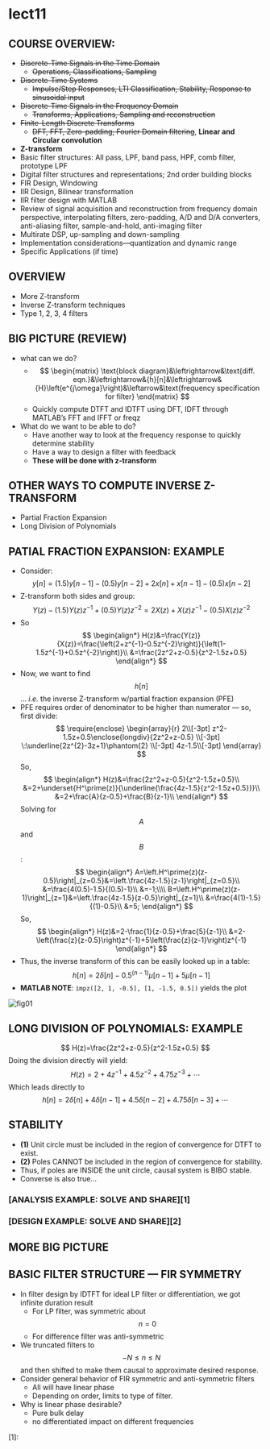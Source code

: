 # lect11

## COURSE OVERVIEW: 
- ~~Discrete-Time Signals in the Time Domain~~
	- ~~Operations, Classifications, Sampling~~
- ~~Discrete-Time Systems~~
	- ~~Impulse/Step Responses, LTI Classification, Stability, Response to sinusoidal input~~
- ~~Discrete-Time Signals in the Frequency Domain~~
	- ~~Transforms, Applications, Sampling and reconstruction~~
- ~~Finite-Length Discrete Transforms~~
	- ~~DFT, FFT, Zero-padding, Fourier Domain filtering~~, __Linear and Circular convolution__
- __Z-transform__
- Basic filter structures: All pass, LPF, band pass, HPF, comb filter, prototype LPF
- Digital filter structures and representations; 2nd order building blocks
- FIR Design, Windowing
- IIR Design, Bilinear transformation
- IIR filter design with MATLAB
- Review of signal acquisition and reconstruction from frequency domain perspective, interpolating filters, zero-padding, A/D and D/A converters, anti-aliasing filter, sample-and-hold, anti-imaging filter
- Multirate DSP, up-sampling and down-sampling
- Implementation considerations—quantization and dynamic range
- Specific Applications (if time)


## OVERVIEW
- More Z-transform
- Inverse Z-transform techniques
- Type 1, 2, 3, 4 filters


## BIG PICTURE (REVIEW)
- what can we do?
	- $$
	\begin{matrix}
	\text{block diagram}&\leftrightarrow&\text{diff. eqn.}&\leftrightarrow&{h}[n]&\leftrightarrow&{H}\left(e^{j\omega}\right)&\leftarrow&\text{frequency specification for filter}
	\end{matrix}
	$$
	- Quickly compute DTFT and IDTFT using DFT, IDFT through MATLAB’s FFT and IFFT or freqz
- What do we want to be able to do?
	- Have another way to look at the frequency response to quickly determine stability
	- Have a way to design a filter with feedback
	- __These will be done with z-transform__


## OTHER WAYS TO COMPUTE INVERSE Z-TRANSFORM
- Partial Fraction Expansion
- Long Division of Polynomials


## PATIAL FRACTION EXPANSION: EXAMPLE
- Consider:
$$
y[n]=(1.5)y[n-1]-(0.5)y[n-2]+2x[n]+x[n-1]-(0.5)x[n-2]
$$
- Z-transform both sides and group:
$$
Y(z)-(1.5)Y(z)z^{-1}+(0.5)Y(z)z^{-2}=2X(z)+X(z)z^{-1}-(0.5)X(z)z^{-2}
$$
- So
$$
\begin{align*}
H(z)&=\frac{Y(z)}{X(z)}=\frac{\left(2+z^{-1}-0.5z^{-2}\right)}{\left(1-1.5z^{-1}+0.5z^{-2}\right)}\\
&=\frac{2z^2+z-0.5}{z^2-1.5z+0.5}
\end{align*}
$$
- Now, we want to find $$h[n]$$... *i.e.* the inverse Z-transform w/partial fraction expansion (PFE)
- PFE requires order of denominator to be higher than numerator — so, first divide:
$$
\require{enclose}
\begin{array}{r}
2\\[-3pt]
z^2-1.5z+0.5\enclose{longdiv}{2z^2+z-0.5} \\[-3pt]
\:\underline{2z^{2}-3z+1}\phantom{2} \\[-3pt]
4z-1.5\\[-3pt]
\end{array}
$$
So,
$$
\begin{align*}
H(z)&=\frac{2z^2+z-0.5}{z^2-1.5z+0.5}\\
&=2+\underset{H^\prime(z)}{\underline{\frac{4z-1.5}{z^2-1.5z+0.5}}}\\
&=2+\frac{A}{z-0.5}+\frac{B}{z-1}\\
\end{align*}
$$
Solving for $$A$$ and $$B$$:
$$
\begin{align*}
A=\left.H^\prime(z)(z-0.5)\right|_{z=0.5}&=\left.\frac{4z-1.5}{z-1}\right|_{z=0.5}\\
&=\frac{4(0.5)-1.5}{(0.5)-1}\\
&=-1;\\\\
B=\left.H^\prime(z)(z-1)\right|_{z=1}&=\left.\frac{4z-1.5}{z-0.5}\right|_{z=1}\\
&=\frac{4(1)-1.5}{(1)-0.5}\\
&=5;
\end{align*}
$$
So,
$$
\begin{align*}
H(z)&=2-\frac{1}{z-0.5}+\frac{5}{z-1}\\
&=2-\left(\frac{z}{z-0.5}\right)z^{-1}+5\left(\frac{z}{z-1}\right)z^{-1}
\end{align*}
$$
- Thus, the inverse transform of this can be easily looked up in a table:
$$
h[n]=2\delta[n]-0.5^{(n-1)}\mu[n-1]+5\mu[n-1]
$$
- __MATLAB NOTE__: `impz([2, 1, -0.5], [1, -1.5, 0.5])` yields the plot

![fig01]()


## LONG DIVISION OF POLYNOMIALS: EXAMPLE
$$
H(z)=\frac{2z^2+z-0.5}{z^2-1.5z+0.5}
$$
Doing the division directly will yield:
$$
H(z)=2+4z^{-1}+4.5z^{-2}+4.75z^{-3}+\cdots
$$
Which leads directly to
$$
h[n]=2\delta[n]+4\delta[n-1]+4.5\delta[n-2]+4.75\delta[n-3]+\cdots
$$


## STABILITY
- __(1)__ Unit circle must be included in the region of convergence for DTFT to exist.
- __(2)__ Poles CANNOT be included in the region of convergence for stability.
- Thus, if poles are INSIDE the unit circle, causal system is BIBO stable.
- Converse is also true...


### [ANALYSIS EXAMPLE: SOLVE AND SHARE][1]

### [DESIGN EXAMPLE: SOLVE AND SHARE][2]

## MORE BIG PICTURE

## BASIC FILTER STRUCTURE — FIR SYMMETRY
- In filter design by IDTFT for ideal LP filter or differentiation, we got infinite duration result
	- For LP filter, was symmetric about $$n=0$$
	- For difference filter was anti-symmetric
- We truncated filters to $$-N\leq{n}\leq{N}$$ and then shifted to make them causal to approximate desired response.
- Consider general behavior of FIR symmetric and anti-symmetric filters
	- All will have linear phase
	- Depending on order, limits to type of filter.
- Why is linear phase desirable?
	- Pure bulk delay
	- no differentiated impact on different frequencies

[1]:


